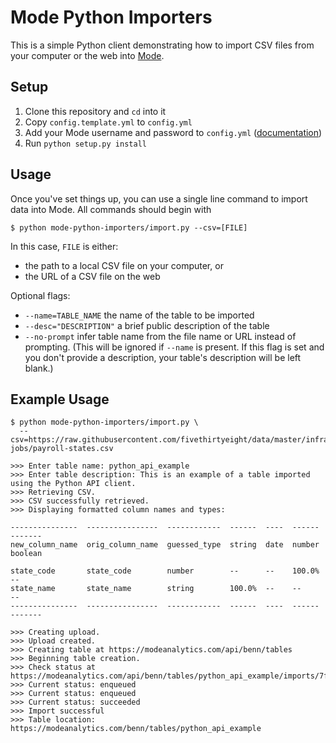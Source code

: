# Mode Python Importers

This is a simple Python client demonstrating how to import CSV files from your
computer or the web into [Mode](https://modeanalytics.com).

## Setup

1. Clone this repository and `cd` into it
2. Copy `config.template.yml` to `config.yml`
3. Add your Mode username and password to `config.yml`
   ([documentation](http://developer.modeanalytics.com/#page:authentication))
4. Run `python setup.py install`

## Usage

Once you've set things up, you can use a single line command to import data
into Mode. All commands should begin with

```
$ python mode-python-importers/import.py --csv=[FILE]
```

In this case, `FILE` is either:

* the path to a local CSV file on your computer, or
* the URL of a CSV file on the web

Optional flags:

- `--name=TABLE_NAME` the name of the table to be imported
- `--desc="DESCRIPTION"` a brief public description of the table
- `--no-prompt` infer table name from the file name or URL instead of
  prompting. (This will be ignored if `--name` is present. If this flag is
  set and you don't provide a description, your table's description will be
  left blank.)

## Example Usage

```
$ python mode-python-importers/import.py \
  --csv=https://raw.githubusercontent.com/fivethirtyeight/data/master/infrastructure-jobs/payroll-states.csv

>>> Enter table name: python_api_example
>>> Enter table description: This is an example of a table imported using the Python API client.
>>> Retrieving CSV.
>>> CSV successfully retrieved.
>>> Displaying formatted column names and types:

---------------  ----------------  ------------  ------  ----  ------  -------
new_column_name  orig_column_name  guessed_type  string  date  number  boolean

state_code       state_code        number        --      --    100.0%  --
state_name       state_name        string        100.0%  --    --      --
---------------  ----------------  ------------  ------  ----  ------  -------

>>> Creating upload.
>>> Upload created.
>>> Creating table at https://modeanalytics.com/api/benn/tables
>>> Beginning table creation.
>>> Check status at https://modeanalytics.com/api/benn/tables/python_api_example/imports/7ff7a57c9d9b
>>> Current status: enqueued
>>> Current status: enqueued
>>> Current status: succeeded
>>> Import successful
>>> Table location: https://modeanalytics.com/benn/tables/python_api_example
```

